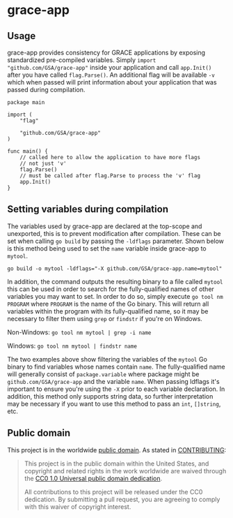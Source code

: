 # grace-app

## Usage

grace-app provides consistency for GRACE applications by exposing standardized pre-compiled variables. Simply `import "github.com/GSA/grace-app"` inside your application and call `app.Init()` after you have called `flag.Parse()`. An additional flag will be available `-v` which when passed will print information about your application that was passed during compilation.

```
package main

import (
	"flag"

	"github.com/GSA/grace-app"
)

func main() {
	// called here to allow the application to have more flags
	// not just 'v'
	flag.Parse()
	// must be called after flag.Parse to process the 'v' flag
	app.Init()
}
```

## Setting variables during compilation

The variables used by grace-app are declared at the top-scope and unexported, this is to prevent modification after compilation. These can be set when calling `go build` by passing the `-ldflags` parameter. Shown below is this method being used to set the `name` variable inside grace-app to `mytool`.

`
go build -o mytool -ldflags="-X github.com/GSA/grace-app.name=mytool"
`

In addition, the command outputs the resulting binary to a file called `mytool` this can be used in order to search for the fully-qualified names of other variables you may want to set. In order to do so, simply execute `go tool nm PROGRAM` where `PROGRAM` is the name of the Go binary. This will return all variables within the program with its fully-qualified name, so it may be necessary to filter them using `grep` or `findstr` if you're on Windows.

Non-Windows:
`
go tool nm mytool | grep -i name
`

Windows:
`
go tool nm mytool | findstr name
`

The two examples above show filtering the variables of the `mytool` Go binary to find variables whose names contain `name`. The fully-qualified name will generally consist of `package.variable` where package might be `github.com/GSA/grace-app` and the variable `name`. When passing ldflags it's important to ensure you're using the `-X` prior to each variable declaration. In addition, this method only supports string data, so further interpretation may be necessary if you want to use this method to pass an `int`, `[]string`, etc.

## Public domain

This project is in the worldwide [public domain](LICENSE.md). As stated in [CONTRIBUTING](CONTRIBUTING.md):

> This project is in the public domain within the United States, and copyright and related rights in the work worldwide are waived through the [CC0 1.0 Universal public domain dedication](https://creativecommons.org/publicdomain/zero/1.0/).
>
> All contributions to this project will be released under the CC0 dedication. By submitting a pull request, you are agreeing to comply with this waiver of copyright interest.
